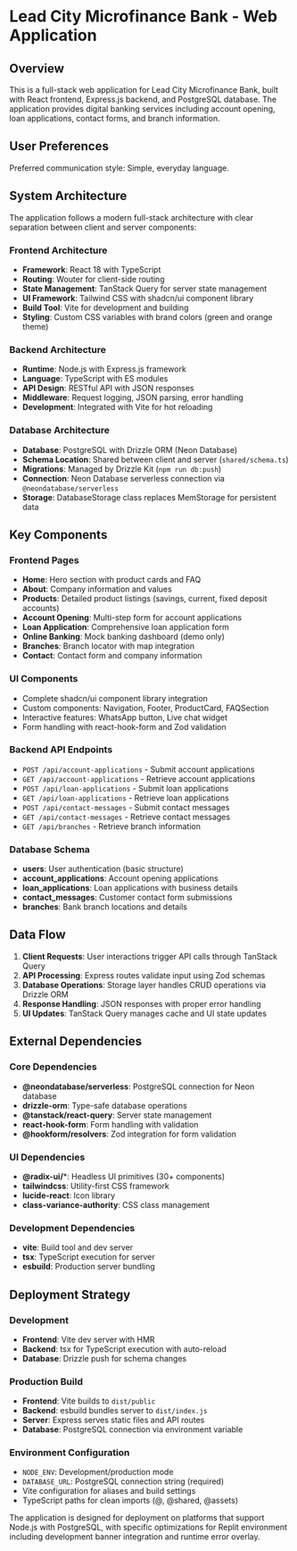 # Lead City Microfinance Bank - Web Application

## Overview

This is a full-stack web application for Lead City Microfinance Bank, built with React frontend, Express.js backend, and PostgreSQL database. The application provides digital banking services including account opening, loan applications, contact forms, and branch information.

## User Preferences

Preferred communication style: Simple, everyday language.

## System Architecture

The application follows a modern full-stack architecture with clear separation between client and server components:

### Frontend Architecture
- **Framework**: React 18 with TypeScript
- **Routing**: Wouter for client-side routing
- **State Management**: TanStack Query for server state management
- **UI Framework**: Tailwind CSS with shadcn/ui component library
- **Build Tool**: Vite for development and building
- **Styling**: Custom CSS variables with brand colors (green and orange theme)

### Backend Architecture
- **Runtime**: Node.js with Express.js framework
- **Language**: TypeScript with ES modules
- **API Design**: RESTful API with JSON responses
- **Middleware**: Request logging, JSON parsing, error handling
- **Development**: Integrated with Vite for hot reloading

### Database Architecture
- **Database**: PostgreSQL with Drizzle ORM (Neon Database)
- **Schema Location**: Shared between client and server (`shared/schema.ts`)
- **Migrations**: Managed by Drizzle Kit (`npm run db:push`)
- **Connection**: Neon Database serverless connection via `@neondatabase/serverless`
- **Storage**: DatabaseStorage class replaces MemStorage for persistent data

## Key Components

### Frontend Pages
- **Home**: Hero section with product cards and FAQ
- **About**: Company information and values
- **Products**: Detailed product listings (savings, current, fixed deposit accounts)
- **Account Opening**: Multi-step form for account applications
- **Loan Application**: Comprehensive loan application form
- **Online Banking**: Mock banking dashboard (demo only)
- **Branches**: Branch locator with map integration
- **Contact**: Contact form and company information

### UI Components
- Complete shadcn/ui component library integration
- Custom components: Navigation, Footer, ProductCard, FAQSection
- Interactive features: WhatsApp button, Live chat widget
- Form handling with react-hook-form and Zod validation

### Backend API Endpoints
- `POST /api/account-applications` - Submit account applications
- `GET /api/account-applications` - Retrieve account applications
- `POST /api/loan-applications` - Submit loan applications
- `GET /api/loan-applications` - Retrieve loan applications
- `POST /api/contact-messages` - Submit contact messages
- `GET /api/contact-messages` - Retrieve contact messages
- `GET /api/branches` - Retrieve branch information

### Database Schema
- **users**: User authentication (basic structure)
- **account_applications**: Account opening applications
- **loan_applications**: Loan applications with business details
- **contact_messages**: Customer contact form submissions
- **branches**: Bank branch locations and details

## Data Flow

1. **Client Requests**: User interactions trigger API calls through TanStack Query
2. **API Processing**: Express routes validate input using Zod schemas
3. **Database Operations**: Storage layer handles CRUD operations via Drizzle ORM
4. **Response Handling**: JSON responses with proper error handling
5. **UI Updates**: TanStack Query manages cache and UI state updates

## External Dependencies

### Core Dependencies
- **@neondatabase/serverless**: PostgreSQL connection for Neon database
- **drizzle-orm**: Type-safe database operations
- **@tanstack/react-query**: Server state management
- **react-hook-form**: Form handling with validation
- **@hookform/resolvers**: Zod integration for form validation

### UI Dependencies
- **@radix-ui/***: Headless UI primitives (30+ components)
- **tailwindcss**: Utility-first CSS framework
- **lucide-react**: Icon library
- **class-variance-authority**: CSS class management

### Development Dependencies
- **vite**: Build tool and dev server
- **tsx**: TypeScript execution for server
- **esbuild**: Production server bundling

## Deployment Strategy

### Development
- **Frontend**: Vite dev server with HMR
- **Backend**: tsx for TypeScript execution with auto-reload
- **Database**: Drizzle push for schema changes

### Production Build
- **Frontend**: Vite builds to `dist/public`
- **Backend**: esbuild bundles server to `dist/index.js`
- **Server**: Express serves static files and API routes
- **Database**: PostgreSQL connection via environment variable

### Environment Configuration
- `NODE_ENV`: Development/production mode
- `DATABASE_URL`: PostgreSQL connection string (required)
- Vite configuration for aliases and build settings
- TypeScript paths for clean imports (@, @shared, @assets)

The application is designed for deployment on platforms that support Node.js with PostgreSQL, with specific optimizations for Replit environment including development banner integration and runtime error overlay.